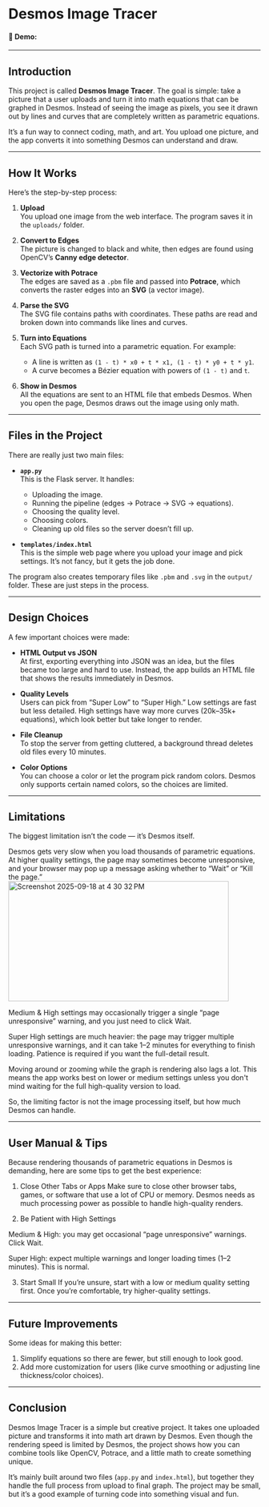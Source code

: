 # Desmos Image Tracer

#### 🎥 Demo: <URL HERE>

---

## Introduction

This project is called **Desmos Image Tracer**. The goal is simple: take a picture that a user uploads and turn it into math equations that can be graphed in Desmos. Instead of seeing the image as pixels, you see it drawn out by lines and curves that are completely written as parametric equations.  

It’s a fun way to connect coding, math, and art. You upload one picture, and the app converts it into something Desmos can understand and draw.

---

## How It Works

Here’s the step-by-step process:

1. **Upload**  
   You upload one image from the web interface. The program saves it in the `uploads/` folder.

2. **Convert to Edges**  
   The picture is changed to black and white, then edges are found using OpenCV’s **Canny edge detector**.

3. **Vectorize with Potrace**  
   The edges are saved as a `.pbm` file and passed into **Potrace**, which converts the raster edges into an **SVG** (a vector image).

4. **Parse the SVG**  
   The SVG file contains paths with coordinates. These paths are read and broken down into commands like lines and curves.

5. **Turn into Equations**  
   Each SVG path is turned into a parametric equation. For example:  
   - A line is written as `(1 - t) * x0 + t * x1, (1 - t) * y0 + t * y1`.  
   - A curve becomes a Bézier equation with powers of `(1 - t)` and `t`.

6. **Show in Desmos**  
   All the equations are sent to an HTML file that embeds Desmos. When you open the page, Desmos draws out the image using only math.

---

## Files in the Project

There are really just two main files:

- **`app.py`**  
  This is the Flask server. It handles:  
  - Uploading the image.  
  - Running the pipeline (edges → Potrace → SVG → equations).  
  - Choosing the quality level.  
  - Choosing colors.  
  - Cleaning up old files so the server doesn’t fill up.  

- **`templates/index.html`**  
  This is the simple web page where you upload your image and pick settings. It’s not fancy, but it gets the job done.  

The program also creates temporary files like `.pbm` and `.svg` in the `output/` folder. These are just steps in the process.

---

## Design Choices

A few important choices were made:

- **HTML Output vs JSON**  
  At first, exporting everything into JSON was an idea, but the files became too large and hard to use. Instead, the app builds an HTML file that shows the results immediately in Desmos.

- **Quality Levels**  
  Users can pick from “Super Low” to “Super High.” Low settings are fast but less detailed. High settings have way more curves (20k–35k+ equations), which look better but take longer to render.

- **File Cleanup**  
  To stop the server from getting cluttered, a background thread deletes old files every 10 minutes.

- **Color Options**  
  You can choose a color or let the program pick random colors. Desmos only supports certain named colors, so the choices are limited.

---

## Limitations

The biggest limitation isn’t the code — it’s Desmos itself.

Desmos gets very slow when you load thousands of parametric equations. At higher quality settings, the page may sometimes become unresponsive, and your browser may pop up a message asking whether to “Wait” or “Kill the page.”
<img width="440" height="240" alt="Screenshot 2025-09-18 at 4 30 32 PM" src="https://github.com/user-attachments/assets/247a5a33-6132-4475-b795-b874ac47d7b8" />

Medium & High settings may occasionally trigger a single “page unresponsive” warning, and you just need to click Wait.

Super High settings are much heavier: the page may trigger multiple unresponsive warnings, and it can take 1–2 minutes for everything to finish loading. Patience is required if you want the full-detail result.

Moving around or zooming while the graph is rendering also lags a lot. This means the app works best on lower or medium settings unless you don't mind waiting for the full high-quality version to load.

So, the limiting factor is not the image processing itself, but how much Desmos can handle.

---

## User Manual & Tips

Because rendering thousands of parametric equations in Desmos is demanding, here are some tips to get the best experience:

1. Close Other Tabs or Apps
Make sure to close other browser tabs, games, or software that use a lot of CPU or memory. Desmos needs as much processing power as possible to handle high-quality renders.

2. Be Patient with High Settings

Medium & High: you may get occasional “page unresponsive” warnings. Click Wait.

Super High: expect multiple warnings and longer loading times (1–2 minutes). This is normal.

3. Start Small
If you’re unsure, start with a low or medium quality setting first. Once you’re comfortable, try higher-quality settings.

---

## Future Improvements

Some ideas for making this better:

1. Simplify equations so there are fewer, but still enough to look good.  
2. Add more customization for users (like curve smoothing or adjusting line thickness/color choices).

---

## Conclusion

Desmos Image Tracer is a simple but creative project. It takes one uploaded picture and transforms it into math art drawn by Desmos. Even though the rendering speed is limited by Desmos, the project shows how you can combine tools like OpenCV, Potrace, and a little math to create something unique.  

It’s mainly built around two files (`app.py` and `index.html`), but together they handle the full process from upload to final graph. The project may be small, but it’s a good example of turning code into something visual and fun.
